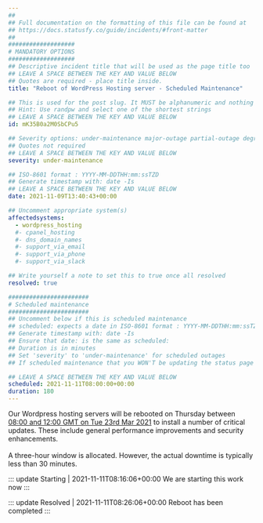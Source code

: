 ```yaml
---
##
## Full documentation on the formatting of this file can be found at
## https://docs.statusfy.co/guide/incidents/#front-matter
##
###################
# MANDATORY OPTIONS
###################
## Descriptive incident title that will be used as the page title too
## LEAVE A SPACE BETWEEN THE KEY AND VALUE BELOW
## Quotes are required - place title inside.
title: "Reboot of WordPress Hosting server - Scheduled Maintenance"

## This is used for the post slug. It MUST be alphanumeric and nothing more/less.
## Hint: Use randpw and select one of the shortest strings
## LEAVE A SPACE BETWEEN THE KEY AND VALUE BELOW
id: mK35B0a2M0SbCPu5

## Severity options: under-maintenance major-outage partial-outage degraded-performance
## Quotes not required
## LEAVE A SPACE BETWEEN THE KEY AND VALUE BELOW
severity: under-maintenance

## ISO-8601 format : YYYY-MM-DDTHH:mm:ssTZD
## Generate timestamp with: date -Is
## LEAVE A SPACE BETWEEN THE KEY AND VALUE BELOW
date: 2021-11-09T13:40:43+00:00

## Uncomment appropriate system(s)
affectedsystems:
  - wordpress_hosting
  #- cpanel_hosting
  #- dns_domain_names
  #- support_via_email
  #- support_via_phone
  #- support_via_slack

## Write yourself a note to set this to true once all resolved
resolved: true

#######################
# Scheduled maintenance
#######################
## Uncomment below if this is scheduled maintenance
## scheduled: expects a date in ISO-8601 format : YYYY-MM-DDTHH:mm:ssTZD
## Generate timestamp with: date -Is
## Ensure that date: is the same as scheduled:
## Duration is in minutes
## Set 'severity' to 'under-maintenance' for scheduled outages
## If scheduled maintenance that you WON'T be updating the status page for then just set 'resolved: true' now

## LEAVE A SPACE BETWEEN THE KEY AND VALUE BELOW
scheduled: 2021-11-11T08:00:00+00:00
duration: 180
---
```

Our Wordpress hosting servers will be rebooted on Thursday between [08:00 and 12:00 GMT on Tue 23rd Mar 2021](https://www.timeanddate.com/worldclock/fixedtime.html?msg=Reboot+of+WordPress+Hosting+server+-+Scheduled+Maintenance&iso=20211111T08&p1=5823&ah=3) to install a number of critical updates. These include general performance improvements and security enhancements.<br /><br />A three-hour window is allocated. However, the actual downtime is typically less than 30 minutes.

::: update Starting | 2021-11-11T08:16:06+00:00
We are starting this work now
:::

::: update Resolved | 2021-11-11T08:26:06+00:00
Reboot has been completed 
:::

